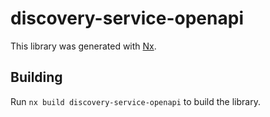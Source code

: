 # discovery-service-openapi

This library was generated with [Nx](https://nx.dev).

## Building

Run `nx build discovery-service-openapi` to build the library.
